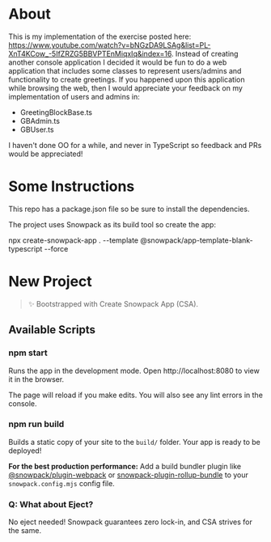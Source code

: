 # About

This is my implementation of the exercise posted here: https://www.youtube.com/watch?v=bNGzDA9LSAg&list=PL-XnT4KCow_-5IfZRZG5BBVPTEnMiqxIq&index=16. Instead of creating another console application I decided it would be fun to do a web application that includes some classes to represent users/admins and functionality to create greetings. If you happened upon this application while browsing the web, then I would appreciate your feedback on my implementation of users and admins in:
* GreetingBlockBase.ts
* GBAdmin.ts
* GBUser.ts

I haven't done OO for a while, and never in TypeScript so feedback and PRs  would be appreciated!

# Some Instructions

This repo has a package.json file so be sure to install the dependencies. 

The project uses Snowpack as its build tool so create the app:

npx create-snowpack-app . --template @snowpack/app-template-blank-typescript --force

# New Project

> ✨ Bootstrapped with Create Snowpack App (CSA).

## Available Scripts

### npm start

Runs the app in the development mode.
Open http://localhost:8080 to view it in the browser.

The page will reload if you make edits.
You will also see any lint errors in the console.

### npm run build

Builds a static copy of your site to the `build/` folder.
Your app is ready to be deployed!

**For the best production performance:** Add a build bundler plugin like [@snowpack/plugin-webpack](https://github.com/snowpackjs/snowpack/tree/main/plugins/plugin-webpack) or [snowpack-plugin-rollup-bundle](https://github.com/ParamagicDev/snowpack-plugin-rollup-bundle) to your `snowpack.config.mjs` config file.

### Q: What about Eject?

No eject needed! Snowpack guarantees zero lock-in, and CSA strives for the same.
